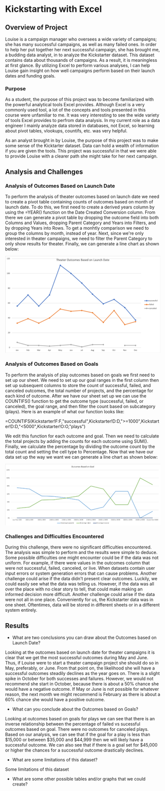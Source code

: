 # Kickstarting with Excel

## Overview of Project
Louise is a campaign manager who oversees a wide variety of campaigns; she has many successful campaigns, as well as many failed ones. In order to help her put together her next successful campaign, she has brought me, a budding data analyst, in to analyze the Kickstarter dataset. This dataset contains data about thousands of campaigns. As a result, it is meaningless at first glance. By utilizing Excel to perform various analyses, I can help Louise gain insight on how well campaigns perform based on their launch dates and funding goals. 

### Purpose
As a student, the purpose of this project was to become familiarized with the powerful analytical tools Excel provides. Although Excel is a very commonly used tool, a lot of the concepts and tools presented in this course were unfamiliar to me. It was very interesting to see the wide variety of tools Excel provides to perfrom data analysis. In my current role as a data engineer I mainly analyze data stored in databases, not Excel, so learning about pivot tables, vlookups, countifs, etc. was very helpful.

As an analyst brought in by Louise, the purpose of this project was to make some sense of the Kicktarter dataset. Data can hold a wealth of information if you are given the tools. This project was successful in that we were able to provide Louise with a clearer path she might take for her next campaign.

## Analysis and Challenges

### Analysis of Outcomes Based on Launch Date

To perform the analysis of theater outcomes based on launch date we need to create a pivot table containing counts of outcomes based on month of launch date. To do this, we first need to create a derived years column by using the =YEAR() function on the Date Created Conversion column. From there we can generate a pivot table by dropping the outcome field into both Columns and Values, dropping Parent Category and Years into Filters, and by dropping Years into Rows. To get a monhtly comparison we need to group the columns by month, instead of year. Next, since we're only interested in theater campaigns, we need to filter the Parent Category to only show results for theater. Finally, we can generate a line chart as shown below:

![Theater_Outcomes](https://github.com/kimcheese33/kickstarter-analysis-mod1/blob/master/Theater_Outcomes_vs_Launch.png)



### Analysis of Outcomes Based on Goals

To perform the analysis of play outcomes based on goals we first need to set up our sheet. We need to set up our goal ranges in the first column then set up subsequent columns to store the count of successful, failed, and canceled outcomes, the total number of projects, and the percentage for each kind of outcome. After we have our sheet set up we can use the COUNTIFS() function to get the outcome type (successful, failed, or canceled), the goal range, and then filter the count based on subcategory (plays). Here is an example of what our function looks like:

=COUNTIFS(Kickstarter!F:F,"successful",Kickstarter!D:D,">=1000",Kickstarter!D:D,"<5000",Kickstarter!O:O,"plays")

We edit this function for each outcome and goal. Then we need to calculate the total projects by adding the counts for each outcome using SUM(). Finally, we calculate the percentage by dividing the outcome count by the total count and setting the cell type to Percentage. Now that we have our data set up the way we want we can generate a line chart as shown below:

![image_name](https://github.com/kimcheese33/kickstarter-analysis-mod1/blob/master/Outcomes_vs_Goals.png)



### Challenges and Difficulties Encountered

During this challenge, there were no significant difficulties encountered. The analysis was simple to perform and the results were simple to deduce. Some possible difficulties one might encounter could be if the data was not uniform. For example, if there were values in the outcomes column that were not successful, failed, canceled, or live. When datasets contain user input errors or system generation errors that can cause problems. Another challenge could arise if the data didn't present clear outcomes. Luckily, we could easily see what the data was telling us. However, if the data was all over the place with no clear story to tell, that could make making an informed decision more difficult. Another challenge could arise if the data were not all in one place. Conveniently for us, the Kickstarter data was in one sheet. Oftentimes, data will be stored in different sheets or in a different system entirely.

## Results

- What are two conclusions you can draw about the Outcomes based on Launch Date?

Looking at the outcomes based on launch date for theater campaigns it is clear that we get the most successful outcomes during May and June. Thus, if Louise were to start a theater campaign project she should do so in May, preferably, or June. From that point on, the likelihood she will have a successful outcomes steadily declines as the year goes on. There is a slight spike in October for both successes and failures. However, we would not recommend she start in October, because there is about a 50% chance she would have a negative outcome. If May or June is not possible for whatever reason, the next month we might recommend is February as there is about a 60% chance she would have a positive outcome.

- What can you conclude about the Outcomes based on Goals?

Looking at outcomes based on goals for plays we can see that there is an inverse relationship between the percentage of failed vs sucessful outcomes based on goal. There were no outcomes for canceled plays. Based on our analysis, we can see that if the goal for a play is less than $15,000 or between $35,000 and $44,999 then we will likely have a successful outcome. We can also see that if there is a goal set for $45,000 or higher the chances for a successful outcome drastically declines.

- What are some limitations of this dataset?

Some limitations of this dataset 

- What are some other possible tables and/or graphs that we could create?

